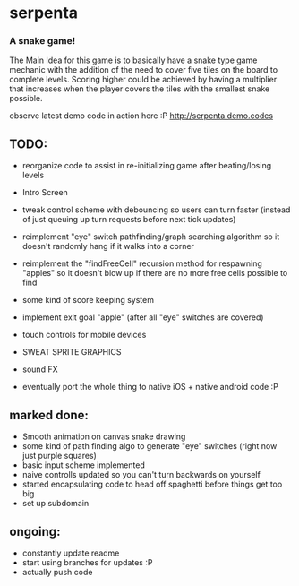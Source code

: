 # serpenta
### A snake game!
The Main Idea for this game is to basically have a snake type game mechanic with the addition of the need to cover five tiles on the board to complete levels. Scoring higher could be achieved by having a multiplier that increases when the player covers the tiles with the smallest snake possible. 

observe latest demo code in action here :P
http://serpenta.demo.codes


## TODO:

- reorganize code to assist in re-initializing game after beating/losing levels

- Intro Screen

- tweak control scheme with debouncing so users can turn faster (instead of just queuing up turn requests before next tick updates)

- reimplement "eye" switch pathfinding/graph searching algorithm so it doesn't randomly hang if it walks into a corner

- reimplement the "findFreeCell" recursion method for respawning "apples" so it doesn't blow up if there are no more free cells possible to find

- some kind of score keeping system

- implement exit goal "apple" (after all "eye" switches are covered)

- touch controls for mobile devices

- SWEAT SPRITE GRAPHICS

- sound FX

- eventually port the whole thing to native iOS + native android code :P



## marked done:

- Smooth animation on canvas snake drawing
- some kind of path finding algo to generate "eye" switches (right now just purple squares)
- basic input scheme implemented
- naive controlls updated so you can't turn backwards on yourself
- started encapsulating code to head off spaghetti before things get too big
- set up subdomain


## ongoing:

- constantly update readme
- start using branches for updates :P
- actually push code